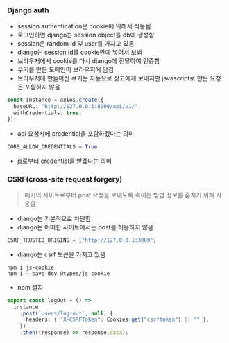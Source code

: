 ### Django auth

- session authentication은 cookie에 의해서 작동됨
- 로그인하면 django는 session object를 db에 생성함
- session은 random id 및 user를 가지고 있음
- django는 session id를 cookie안에 넣어서 보냄
- 브라우저에서 cookie를 다시 django에 전달하여 인증함
- 쿠키를 만든 도메인이 브라우저에 담김
- 브라우저에 만들어진 쿠키는 자동으로 장고에게 보내지만 javascript로 만든 요청은 포함하지 않음

```typescript
const instance = axios.create({
  baseURL: "http://127.0.0.1:8000/api/v1/",
  withCredentials: true,
});
```

- api 요청시에 credential을 포함하겠다는 의미

```python
CORS_ALLOW_CREDENTIALS = True
```

- js로부터 credential을 받겠다는 의미

### CSRF(cross-site request forgery)

> 해커의 사이트로부터 post 요청을 보내도록 속이는 방법 정보를 훔치기 위해 사용함

- django는 기본적으로 차단함
- django는 어떠한 사이트에서든 post를 허용하지 않음

```python
CSRF_TRUSTED_ORIGINS = ["http://127.0.0.1:3000"]
```

- django는 csrf 토큰을 가지고 있음

```
npm i js-cookie
npm i --save-dev @types/js-cookie
```

- npm 설치

```typescript
export const logOut = () =>
  instance
    .post(`users/log-out`, null, {
      headers: { "X-CSRFToken": Cookies.get("csrftoken") || "" },
    })
    .then((response) => response.data);
```



